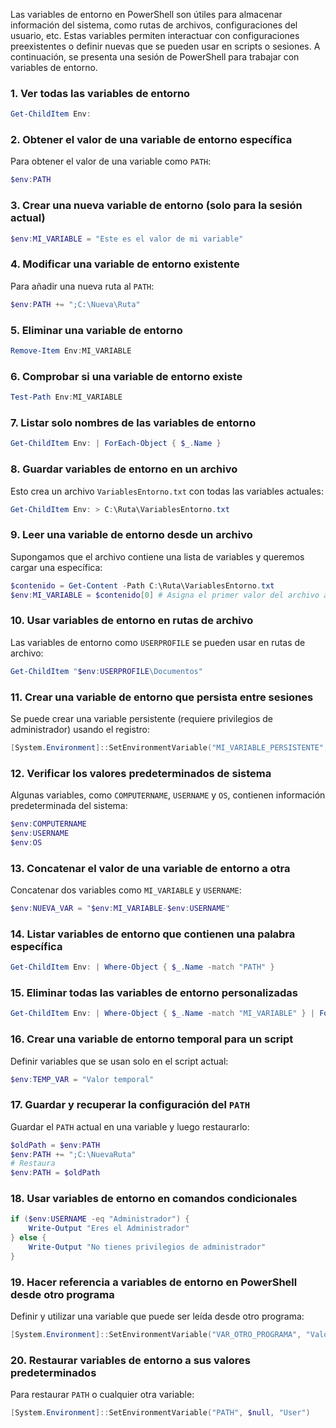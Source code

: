 Las variables de entorno en PowerShell son útiles para almacenar información del sistema, como rutas de archivos, configuraciones del usuario, etc. Estas variables permiten interactuar con configuraciones preexistentes o definir nuevas que se pueden usar en scripts o sesiones. A continuación, se presenta una sesión de PowerShell para trabajar con variables de entorno.

### 1. **Ver todas las variables de entorno**

   ```powershell
   Get-ChildItem Env:
   ```

### 2. **Obtener el valor de una variable de entorno específica**

   Para obtener el valor de una variable como `PATH`:

   ```powershell
   $env:PATH
   ```

### 3. **Crear una nueva variable de entorno (solo para la sesión actual)**

   ```powershell
   $env:MI_VARIABLE = "Este es el valor de mi variable"
   ```

### 4. **Modificar una variable de entorno existente**

   Para añadir una nueva ruta al `PATH`:

   ```powershell
   $env:PATH += ";C:\Nueva\Ruta"
   ```

### 5. **Eliminar una variable de entorno**

   ```powershell
   Remove-Item Env:MI_VARIABLE
   ```

### 6. **Comprobar si una variable de entorno existe**

   ```powershell
   Test-Path Env:MI_VARIABLE
   ```

### 7. **Listar solo nombres de las variables de entorno**

   ```powershell
   Get-ChildItem Env: | ForEach-Object { $_.Name }
   ```

### 8. **Guardar variables de entorno en un archivo**

   Esto crea un archivo `VariablesEntorno.txt` con todas las variables actuales:

   ```powershell
   Get-ChildItem Env: > C:\Ruta\VariablesEntorno.txt
   ```

### 9. **Leer una variable de entorno desde un archivo**

   Supongamos que el archivo contiene una lista de variables y queremos cargar una específica:

   ```powershell
   $contenido = Get-Content -Path C:\Ruta\VariablesEntorno.txt
   $env:MI_VARIABLE = $contenido[0] # Asigna el primer valor del archivo a la variable
   ```

### 10. **Usar variables de entorno en rutas de archivo**

   Las variables de entorno como `USERPROFILE` se pueden usar en rutas de archivo:

   ```powershell
   Get-ChildItem "$env:USERPROFILE\Documentos"
   ```

### 11. **Crear una variable de entorno que persista entre sesiones**

   Se puede crear una variable persistente (requiere privilegios de administrador) usando el registro:

   ```powershell
   [System.Environment]::SetEnvironmentVariable("MI_VARIABLE_PERSISTENTE", "Valor Persistente", "Machine")
   ```

### 12. **Verificar los valores predeterminados de sistema**

   Algunas variables, como `COMPUTERNAME`, `USERNAME` y `OS`, contienen información predeterminada del sistema:

   ```powershell
   $env:COMPUTERNAME
   $env:USERNAME
   $env:OS
   ```

### 13. **Concatenar el valor de una variable de entorno a otra**

   Concatenar dos variables como `MI_VARIABLE` y `USERNAME`:

   ```powershell
   $env:NUEVA_VAR = "$env:MI_VARIABLE-$env:USERNAME"
   ```

### 14. **Listar variables de entorno que contienen una palabra específica**

   ```powershell
   Get-ChildItem Env: | Where-Object { $_.Name -match "PATH" }
   ```

### 15. **Eliminar todas las variables de entorno personalizadas**

   ```powershell
   Get-ChildItem Env: | Where-Object { $_.Name -match "MI_VARIABLE" } | ForEach-Object { Remove-Item -Path "Env:$($_.Name)" }
   ```

### 16. **Crear una variable de entorno temporal para un script**

   Definir variables que se usan solo en el script actual:

   ```powershell
   $env:TEMP_VAR = "Valor temporal"
   ```

### 17. **Guardar y recuperar la configuración del `PATH`**

   Guardar el `PATH` actual en una variable y luego restaurarlo:

   ```powershell
   $oldPath = $env:PATH
   $env:PATH += ";C:\NuevaRuta"
   # Restaura
   $env:PATH = $oldPath
   ```

### 18. **Usar variables de entorno en comandos condicionales**

   ```powershell
   if ($env:USERNAME -eq "Administrador") {
       Write-Output "Eres el Administrador"
   } else {
       Write-Output "No tienes privilegios de administrador"
   }
   ```

### 19. **Hacer referencia a variables de entorno en PowerShell desde otro programa**

   Definir y utilizar una variable que puede ser leída desde otro programa:

   ```powershell
   [System.Environment]::SetEnvironmentVariable("VAR_OTRO_PROGRAMA", "ValorCompartido", "User")
   ```

### 20. **Restaurar variables de entorno a sus valores predeterminados**

   Para restaurar `PATH` o cualquier otra variable:

   ```powershell
   [System.Environment]::SetEnvironmentVariable("PATH", $null, "User")
   ```

